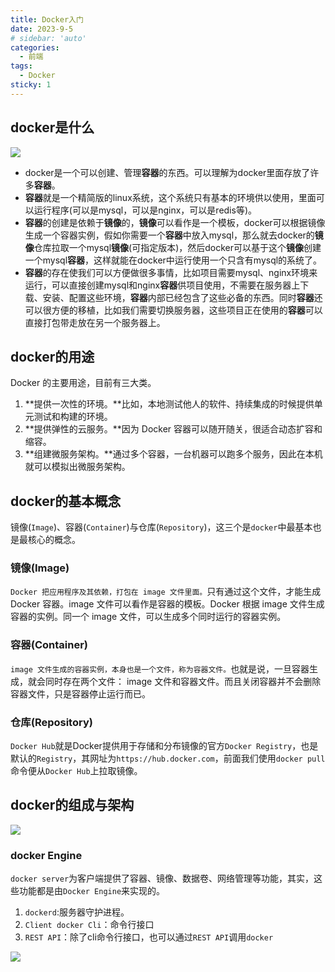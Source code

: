 ```yaml
---
title: Docker入门
date: 2023-9-5
# sidebar: 'auto'
categories:
  - 前端
tags:
  - Docker
sticky: 1
---
```


## docker是什么

![](/orangewind/images/docker.png)

- docker是一个可以创建、管理**容器**的东西。可以理解为docker里面存放了许多**容器**。
- **容器**就是一个精简版的linux系统，这个系统只有基本的环境供以使用，里面可以运行程序(可以是mysql，可以是nginx，可以是redis等)。
- **容器**的创建是依赖于**镜像**的，**镜像**可以看作是一个模板，docker可以根据镜像生成一个容器实例，假如你需要一个**容器**中放入mysql，那么就去docker的**镜像**仓库拉取一个mysql**镜像**(可指定版本)，然后docker可以基于这个**镜像**创建一个mysql**容器**，这样就能在docker中运行使用一个只含有mysql的系统了。
- **容器**的存在使我们可以方便做很多事情，比如项目需要mysql、nginx环境来运行，可以直接创建mysql和nginx**容器**供项目使用，不需要在服务器上下载、安装、配置这些环境，**容器**内部已经包含了这些必备的东西。同时**容器**还可以很方便的移植，比如我们需要切换服务器，这些项目正在使用的**容器**可以直接打包带走放在另一个服务器上。



## docker的用途

Docker 的主要用途，目前有三大类。

1. **提供一次性的环境。**比如，本地测试他人的软件、持续集成的时候提供单元测试和构建的环境。
2. **提供弹性的云服务。**因为 Docker 容器可以随开随关，很适合动态扩容和缩容。
3. **组建微服务架构。**通过多个容器，一台机器可以跑多个服务，因此在本机就可以模拟出微服务架构。



## docker的基本概念

镜像(`Image`)、容器(`Container`)与仓库(`Repository`)，这三个是`docker`中最基本也是最核心的概念。

### 镜像(Image)

`Docker 把应用程序及其依赖，打包在 image 文件里面。`只有通过这个文件，才能生成 Docker 容器。image 文件可以看作是容器的模板。Docker 根据 image 文件生成容器的实例。同一个 image 文件，可以生成多个同时运行的容器实例。

### 容器(Container)

`image 文件生成的容器实例，本身也是一个文件，称为容器文件。`也就是说，一旦容器生成，就会同时存在两个文件： image 文件和容器文件。而且关闭容器并不会删除容器文件，只是容器停止运行而已。

### 仓库(Repository)

`Docker Hub`就是Docker提供用于存储和分布镜像的官方`Docker Registry`，也是默认的`Registry`，其网址为`https://hub.docker.com`，前面我们使用`docker pull`命令便从`Docker Hub`上拉取镜像。



## docker的组成与架构

![](/orangewind/images/dockerServer.png)

### docker Engine

`docker server`为客户端提供了容器、镜像、数据卷、网络管理等功能，其实，这些功能都是由`Docker Engine`来实现的。

1. `dockerd`:服务器守护进程。
2. `Client docker Cli`：命令行接口
3. `REST API`：除了cli命令行接口，也可以通过`REST API`调用`docker`

![](/orangewind/images/dockerEngine.png)

